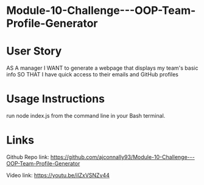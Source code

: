 # Module-10-Challenge---OOP-Team-Profile-Generator

# User Story
AS A manager
I WANT to generate a webpage that displays my team's basic info
SO THAT I have quick access to their emails and GitHub profiles

# Usage Instructions
run node index.js from the command line in your Bash terminal.

# Links
Github Repo link: https://github.com/ajconnally93/Module-10-Challenge---OOP-Team-Profile-Generator

Video link: https://youtu.be/iIZxVSNZv44